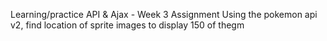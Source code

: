 Learning/practice API & Ajax - Week 3 Assignment 
Using the pokemon api v2, find location of sprite images to display 150 of thegm
